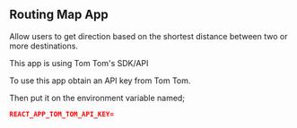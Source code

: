 ## Routing Map App

Allow users to get direction based on the shortest distance between two or more destinations. 

This app is using Tom Tom's SDK/API

To use this app obtain an API key from Tom Tom.

Then put it on the environment variable named; 

```json
REACT_APP_TOM_TOM_API_KEY=
```
